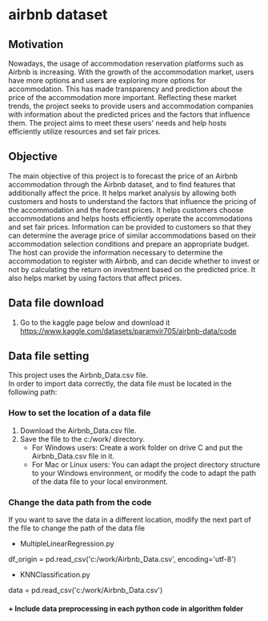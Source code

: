 # airbnb dataset
## Motivation
Nowadays, the usage of accommodation reservation platforms such as Airbnb is increasing. With the growth of the accommodation market, users have more options and users are exploring more options for accommodation. This has made transparency and prediction about the price of the accommodation more important. Reflecting these market trends, the project seeks to provide users and accommodation companies with information about the predicted prices and the factors that influence them. The project aims to meet these users' needs and help hosts efficiently utilize resources and set fair prices.

## Objective	
The main objective of this project is to forecast the price of an Airbnb accommodation through the Airbnb dataset, and to find features that additionally affect the price. It helps market analysis by allowing both customers and hosts to understand the factors that influence the pricing of the accommodation and the forecast prices. It helps customers choose accommodations and helps hosts efficiently operate the accommodations and set fair prices. Information can be provided to customers so that they can determine the average price of similar accommodations based on their accommodation selection conditions and prepare an appropriate budget. The host can provide the information necessary to determine the accommodation to register with Airbnb, and can decide whether to invest or not by calculating the return on investment based on the predicted price. It also helps market by using factors that affect prices.

## Data file download
1. Go to the kaggle page below and download it
https://www.kaggle.com/datasets/paramvir705/airbnb-data/code

## Data file setting
This project uses the Airbnb_Data.csv file.  
In order to import data correctly, the data file must be located in the following path:

### How to set the location of a data file
1. Download the Airbnb_Data.csv file.
2. Save the file to the c:/work/ directory. 
   - For Windows users: Create a work folder on drive C and put the Airbnb_Data.csv file in it.
   - For Mac or Linux users: You can adapt the project directory structure to your Windows environment, or modify the code to adapt the path of the data file to your local environment.

### Change the data path from the code
If you want to save the data in a different location, modify the next part of the file to change the path of the data file

- MultipleLinearRegression.py
  
df_origin = pd.read_csv('c:/work/Airbnb_Data.csv', encoding='utf-8')

- KNNClassification.py
  
data = pd.read_csv('c:/work/Airbnb_Data.csv')
#### + Include data preprocessing in each python code in algorithm folder

